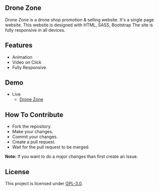 ## Drone Zone
Drone Zone is a drone shop promotion & selling website. It's a single page website. This website is designed with HTML, SASS, Bootstrap The site is fully responsive in all devices.

## Features
- Animation
- Video on Click
- Fully Responsive

## Demo
- Live
    - [Drone Zone](https://mrhrifat.github.io/drone-zone)

## How To Contribute
- Fork the repository.
- Make your changes.
- Commit your changes.
- Create a pull request.
- Wait for the pull request to be merged.

**Note:** If you want to do a major changes than first create an Issue.

## License
This project is licensed under [GPL-3.0](https://github.com/mrhrifat/drone-zone/blob/master/LICENSE.md).
